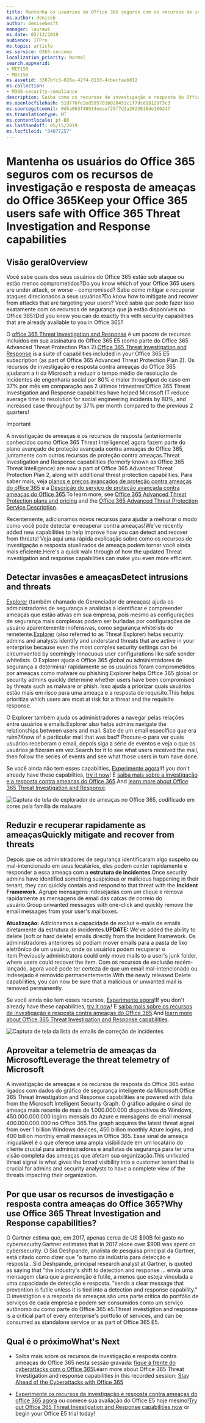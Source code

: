 ```yaml
---
title: Mantenha os usuários do Office 365 seguros com os recursos de investigação e resposta de ameaças do Office 365
ms.author: deniseb
author: denisebmsft
manager: laurawi
ms.date: 02/13/2019
audience: ITPro
ms.topic: article
ms.service: O365-seccomp
localization_priority: Normal
search.appverid:
- MET150
- MOE150
ms.assetid: 3387bfc3-028a-42f4-8133-4cbecfaab812
ms.collection:
- M365-security-compliance
description: Saiba como os recursos de investigação e resposta do Office 365 podem ajudar sua organização a detectar invasões e ameaças, e reduzir rapidamente e recuperar contra ameaças.
ms.openlocfilehash: 51d776fe2ed5957016028451c1f7dcd1812973c3
ms.sourcegitcommit: 0d5a863f48914eeaaf29f7d2a2022618de186247
ms.translationtype: MT
ms.contentlocale: pt-BR
ms.lasthandoff: 05/15/2019
ms.locfileid: "34077257"
---
```

# <a name="keep-your-office-365-users-safe-with-office-365-threat-investigation-and-response-capabilities"></a><span data-ttu-id="84179-103">Mantenha os usuários do Office 365 seguros com os recursos de investigação e resposta de ameaças do Office 365</span><span class="sxs-lookup"><span data-stu-id="84179-103">Keep your Office 365 users safe with Office 365 Threat Investigation and Response capabilities</span></span>

## <a name="overview"></a><span data-ttu-id="84179-104">Visão geral</span><span class="sxs-lookup"><span data-stu-id="84179-104">Overview</span></span>

<span data-ttu-id="84179-105">Você sabe quais dos seus usuários do Office 365 estão sob ataque ou estão menos comprometidos?</span><span class="sxs-lookup"><span data-stu-id="84179-105">Do you know which of your Office 365 users are under attack, or worse - compromised?</span></span> <span data-ttu-id="84179-106">Sabe como mitigar e recuperar ataques direcionados a seus usuários?</span><span class="sxs-lookup"><span data-stu-id="84179-106">Do know how to mitigate and recover from attacks that are targeting your users?</span></span> <span data-ttu-id="84179-107">Você sabia que pode fazer isso exatamente com os recursos de segurança que já estão disponíveis no Office 365?</span><span class="sxs-lookup"><span data-stu-id="84179-107">Did you know you can do exactly this with security capabilities that are already available to you in Office 365?</span></span> 
  
<span data-ttu-id="84179-108">O [office 365 Threat Investigation and Response](office-365-ti.md) é um pacote de recursos incluídos em sua assinatura do Office 365 E5 (como parte do Office 365 Advanced Threat Protection Plan 2).</span><span class="sxs-lookup"><span data-stu-id="84179-108">[Office 365 Threat Investigation and Response](office-365-ti.md) is a suite of capabilities included in your Office 365 E5 subscription (as part of Office 365 Advanced Threat Protection Plan 2).</span></span> <span data-ttu-id="84179-109">Os recursos de investigação e resposta contra ameaças do Office 365 ajudaram a ti da Microsoft a reduzir o tempo médio de resolução de incidentes de engenharia social por 80% e maior throughput de caso em 37% por mês em comparação aos 2 últimos trimestres!</span><span class="sxs-lookup"><span data-stu-id="84179-109">Office 365 Threat Investigation and Response capabilities have helped Microsoft IT reduce average time to resolution for social engineering incidents by 80%, and increased case throughput by 37% per month compared to the previous 2 quarters!</span></span> 

> [!IMPORTANT]
> <span data-ttu-id="84179-110">A investigação de ameaças e os recursos de resposta (anteriormente conhecidos como Office 365 Threat Intelligence) agora fazem parte do plano avançado de proteção avançada contra ameaças do Office 365, juntamente com outros recursos de proteção contra ameaças.</span><span class="sxs-lookup"><span data-stu-id="84179-110">Threat Investigation and Response capabilities (formerly known as Office 365 Threat Intelligence) are now a part of Office 365 Advanced Threat Protection Plan 2, along with additional threat protection capabilities.</span></span> <span data-ttu-id="84179-111">Para saber mais, veja [planos e preços avançados de proteção contra ameaças do office 365](https://products.office.com/exchange/advance-threat-protection) e a [Descrição do serviço de proteção avançada contra ameaças do Office 365](https://docs.microsoft.com/office365/servicedescriptions/office-365-advanced-threat-protection-service-description).</span><span class="sxs-lookup"><span data-stu-id="84179-111">To learn more, see [Office 365 Advanced Threat Protection plans and pricing](https://products.office.com/exchange/advance-threat-protection) and the [Office 365 Advanced Threat Protection Service Description](https://docs.microsoft.com/office365/servicedescriptions/office-365-advanced-threat-protection-service-description).</span></span>
  
<span data-ttu-id="84179-112">Recentemente, adicionamos novos recursos para ajudar a melhorar o modo como você pode detectar e recuperar contra ameaças!</span><span class="sxs-lookup"><span data-stu-id="84179-112">We've recently added new capabilities to help improve how you can detect and recover from threats!</span></span> <span data-ttu-id="84179-113">Veja aqui uma rápida explicação sobre como os recursos de investigação e resposta atualizados de ameaça podem tornar você ainda mais eficiente.</span><span class="sxs-lookup"><span data-stu-id="84179-113">Here's a quick walk through of how the updated Threat investigation and response capabilities can make you even more efficient.</span></span>
  
## <a name="detect-intrusions-and-threats"></a><span data-ttu-id="84179-114">Detectar invasões e ameaças</span><span class="sxs-lookup"><span data-stu-id="84179-114">Detect intrusions and threats</span></span>

<span data-ttu-id="84179-115">[Explorer](use-explorer-in-security-and-compliance.md) (também chamado de Gerenciador de ameaças) ajuda os administradores de segurança e analistas a identificar e compreender ameaças que estão ativas em sua empresa, pois mesmo as configurações de segurança mais complexas podem ser burladas por configurações de usuário aparentemente inofensivas, como segurança whitelists do remetente.</span><span class="sxs-lookup"><span data-stu-id="84179-115">[Explorer](use-explorer-in-security-and-compliance.md) (also referred to as Threat Explorer) helps security admins and analysts identify and understand threats that are active in your enterprise because even the most complex security settings can be circumvented by seemingly innocuous user configurations like safe sender whitelists.</span></span> <span data-ttu-id="84179-116">O Explorer ajuda o Office 365 global ou administradores de segurança a determinar rapidamente se os usuários foram comprometidos por ameaças como malware ou phishing.</span><span class="sxs-lookup"><span data-stu-id="84179-116">Explorer helps Office 365 global or security admins quickly determine whether users have been compromised by threats such as malware or phish.</span></span> <span data-ttu-id="84179-117">Isso ajuda a priorizar quais usuários estão mais em risco para uma ameaça e a resposta de requisito.</span><span class="sxs-lookup"><span data-stu-id="84179-117">This helps prioritize which users are most at risk for a threat and the requisite response.</span></span> 
  
<span data-ttu-id="84179-118">O Explorer também ajuda os administradores a navegar pelas relações entre usuários e emails.</span><span class="sxs-lookup"><span data-stu-id="84179-118">Explorer also helps admins navigate the relationships between users and mail.</span></span> <span data-ttu-id="84179-119">Sabe de um email específico que era ruim?</span><span class="sxs-lookup"><span data-stu-id="84179-119">Know of a particular mail that was bad?</span></span> <span data-ttu-id="84179-120">Procure-o para ver quais usuários receberam o email, depois siga a série de eventos e veja o que os usuários já fizeram em vez.</span><span class="sxs-lookup"><span data-stu-id="84179-120">Search for it to see what users received the mail, then follow the series of events and see what those users in turn have done.</span></span>

<span data-ttu-id="84179-121">Se você ainda não tem esses capabilties, [Experimente agora](https://aka.ms/tryo365threatintel3)!</span><span class="sxs-lookup"><span data-stu-id="84179-121">If you don't already have these capabilties, [try it now](https://aka.ms/tryo365threatintel3)!</span></span> <span data-ttu-id="84179-122">E [saiba mais sobre a investigação e a resposta contra ameaças do Office 365](https://aka.ms/readmoreabouto365threatintel).</span><span class="sxs-lookup"><span data-stu-id="84179-122">And [learn more about Office 365 Threat Investigation and Response](https://aka.ms/readmoreabouto365threatintel).</span></span>
  
![Captura de tela do explorador de ameaças no Office 365, codificado em cores pela família de malware](media/591338dd-252a-437d-b5f2-87aa42e74b0c.png)
  
## <a name="quickly-mitigate-and-recover-from-threats"></a><span data-ttu-id="84179-124">Reduzir e recuperar rapidamente as ameaças</span><span class="sxs-lookup"><span data-stu-id="84179-124">Quickly mitigate and recover from threats</span></span>

<span data-ttu-id="84179-125">Depois que os administradores de segurança identificaram algo suspeito ou mal-intencionado em seus locatários, eles podem conter rapidamente e responder a essa ameaça com a **estrutura de incidentes**.</span><span class="sxs-lookup"><span data-stu-id="84179-125">Once security admins have identified something suspicious or malicious happening in their tenant, they can quickly contain and respond to that threat with the **Incident Framework**.</span></span> <span data-ttu-id="84179-126">Agrupe mensagens indesejadas com um clique e remova rapidamente as mensagens de email das caixas de correio do usuário.</span><span class="sxs-lookup"><span data-stu-id="84179-126">Group unwanted messages with one-click and quickly remove the email messages from your user's mailboxes.</span></span> 
  
 <span data-ttu-id="84179-127">**Atualização:** Adicionamos a capacidade de excluir e-mails de emails diretamente da estrutura de incidentes.</span><span class="sxs-lookup"><span data-stu-id="84179-127">**UPDATE:** We've added the ability to delete (soft or hard delete) emails directly from the Incident Framework.</span></span> <span data-ttu-id="84179-128">Os administradores anteriores só podiam mover emails para a pasta de lixo eletrônico de um usuário, onde os usuários podem recuperar o item.</span><span class="sxs-lookup"><span data-stu-id="84179-128">Previously administrators could only move mails to a user's junk folder, where users could recover the item.</span></span> <span data-ttu-id="84179-129">Com os recursos de exclusão recém-lançado, agora você pode ter certeza de que um email mal-intencionado ou indesejado é removido permanentemente.</span><span class="sxs-lookup"><span data-stu-id="84179-129">With the newly released Delete capabilities, you can now be sure that a malicious or unwanted mail is removed permanently.</span></span> 
  
<span data-ttu-id="84179-130">Se você ainda não tem esses recursos, [Experimente agora](https://aka.ms/tryo365threatintel3)!</span><span class="sxs-lookup"><span data-stu-id="84179-130">If you don't already have these capabilities, [try it now](https://aka.ms/tryo365threatintel3)!</span></span> <span data-ttu-id="84179-131">E [saiba mais sobre os recursos de investigação e resposta contra ameaças do Office 365](https://aka.ms/readmoreabouto365threatintel).</span><span class="sxs-lookup"><span data-stu-id="84179-131">And [learn more about Office 365 Threat Investigation and Response capabilities](https://aka.ms/readmoreabouto365threatintel).</span></span>
  
![Captura de tela da lista de emails de correção de incidentes](media/9d8452d3-d8d2-4b26-81f9-76396e08dd17.png)
  
## <a name="leverage-the-threat-telemetry-of-microsoft"></a><span data-ttu-id="84179-133">Aproveitar a telemetria de ameaças da Microsoft</span><span class="sxs-lookup"><span data-stu-id="84179-133">Leverage the threat telemetry of Microsoft</span></span>

<span data-ttu-id="84179-134">A investigação de ameaças e os recursos de resposta do Office 365 estão ligados com dados do gráfico de segurança inteligente da Microsoft.</span><span class="sxs-lookup"><span data-stu-id="84179-134">Office 365 Threat Investigation and Response capabilities are powered with data from the Microsoft Intelligent Security Graph.</span></span> <span data-ttu-id="84179-135">O gráfico adquire o sinal de ameaça mais recente de mais de 1.000.000.000 dispositivos do Windows, 450.000.000.000 logins mensais do Azure e mensagens de email mensal 400.000.000.000 no Office 365.</span><span class="sxs-lookup"><span data-stu-id="84179-135">The graph acquires the latest threat signal from over 1 billion Windows devices, 450 billion monthly Azure logins, and 400 billion monthly email messages in Office 365.</span></span> <span data-ttu-id="84179-136">Esse sinal de ameaça inigualável é o que oferece uma ampla visibilidade em um locatário do cliente crucial para administradores e analistas de segurança para ter uma visão completa das ameaças que afetam sua organização.</span><span class="sxs-lookup"><span data-stu-id="84179-136">This unrivaled threat signal is what gives the broad visibility into a customer tenant that is crucial for admins and security analysts to have a complete view of the threats impacting their organization.</span></span> 
  
   
## <a name="why-use-office-365-threat-investigation-and-response-capabilities"></a><span data-ttu-id="84179-137">Por que usar os recursos de investigação e resposta contra ameaças do Office 365?</span><span class="sxs-lookup"><span data-stu-id="84179-137">Why use Office 365 Threat Investigation and Response capabilities?</span></span>

<span data-ttu-id="84179-138">O Gartner estima que, em 2017, apenas cerca de US $90B foi gasto no cybersecurity.</span><span class="sxs-lookup"><span data-stu-id="84179-138">Gartner estimates that in 2017 alone over $90B was spent on cybersecurity.</span></span> <span data-ttu-id="84179-139">O Sid Deshpande, analista de pesquisa principal da Gartner, está citado como dizer que "o turno da indústria para detecção e resposta...</span><span class="sxs-lookup"><span data-stu-id="84179-139">Sid Deshpande, principal research analyst at Gartner, is quoted as saying that "the industry's shift to detection and response …</span></span> <span data-ttu-id="84179-140">envia uma mensagem clara que a prevenção é futile, a menos que esteja vinculada a uma capacidade de detecção e resposta. "</span><span class="sxs-lookup"><span data-stu-id="84179-140">sends a clear message that prevention is futile unless it is tied into a detection and response capability."</span></span> <span data-ttu-id="84179-141">O investigtion e a resposta de ameaças são uma parte crítica do portfólio de serviços de cada empresa e podem ser consumidos como um serviço autônomo ou como parte do Office 365 e5.</span><span class="sxs-lookup"><span data-stu-id="84179-141">Threat investigtion and response is a critical part of every enterprise's portfolio of services, and can be consumed as standalone service or as part of Office 365 E5.</span></span>
  
## <a name="whats-next"></a><span data-ttu-id="84179-142">Qual é o próximo</span><span class="sxs-lookup"><span data-stu-id="84179-142">What's Next</span></span>

- <span data-ttu-id="84179-143">Saiba mais sobre os recursos de investigação e resposta contra ameaças do Office 365 nesta sessão gravada: [fique à frente do cyberattacks com o Office 365](https://myignite.microsoft.com/videos/53723)</span><span class="sxs-lookup"><span data-stu-id="84179-143">Learn more about Office 365 Threat Investigation and response capabilities  in this recorded session: [Stay Ahead of the Cyberattacks with Office 365](https://myignite.microsoft.com/videos/53723)</span></span>
    
- <span data-ttu-id="84179-144">[Experimente os recursos de investigação e resposta contra ameaças do office 365 agora](https://aka.ms/tryo365threatintel3) ou comece sua avaliação do Office E5 hoje mesmo!</span><span class="sxs-lookup"><span data-stu-id="84179-144">[Try out Office 365 Threat Investigation and Response capabilities now](https://aka.ms/tryo365threatintel3) or begin your Office E5 trial today!</span></span> 
    

